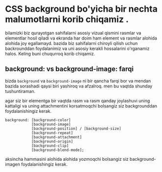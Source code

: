 # CSS background bo'yicha bir nechta malumotlarni korib chiqamiz .

bilamizki biz qurayotgan sahifalarni asosiy vizual qismini rasmlar va elementlar hosil qiladi va ekranda har doim ham element va rasmlar alohida alohida joy egallamayd. bazida biz sahifalarni chiroyli qilish uchun backrounddan foydalanimiz va uni asosiy kerakli hossalarini o'rganamiz halos.
Keling buni chuqurroq korib chiqamiz.


## background: vs background-image: farqi

bizda ```background``` va ```background-image``` ni bir qancha farqi bor va mendan bazida sorashadi qaysi biri yashiroq va afzalroq. men bu vaqtda shunday tushuntiraman.

agar siz bir elementga bir vaqtda rasm va rasm qanday joylashuvi uning kattaligi va uning attachmentini korsatmoqchi bolsangiz siz backgrounddan foydalanishingiz kerak.

```
background: [background-color] 
            [background-image] 
            [background-position] / [background-size] 
            [background-repeat] 
            [background-attachment] 
            [background-origin] 
            [background-clip] 
            [background-blend-mode];
```
aksincha hammasini alohida alohida yozmoqchi bolsangiz siz background-imagen foydalanishingiz kerak.


